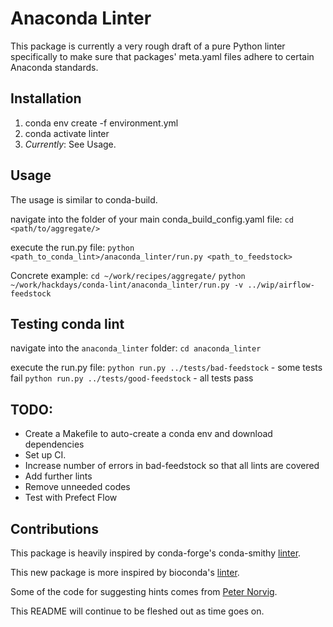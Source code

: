 # Anaconda Linter

This package is currently a very rough draft of a pure Python linter specifically to make sure
that packages' meta.yaml files adhere to certain Anaconda standards.

## Installation
1. conda env create -f environment.yml
2. conda activate linter
3. *Currently*: See Usage.

## Usage

The usage is similar to conda-build.

navigate into the folder of your main conda_build_config.yaml file:
`cd <path/to/aggregate/>`

execute the run.py file:
`python <path_to_conda_lint>/anaconda_linter/run.py <path_to_feedstock>`

Concrete example:
`cd ~/work/recipes/aggregate/`
`python ~/work/hackdays/conda-lint/anaconda_linter/run.py -v ../wip/airflow-feedstock`

## Testing conda lint

navigate into the `anaconda_linter` folder:
`cd anaconda_linter`

execute the run.py file:
`python run.py ../tests/bad-feedstock` - some tests fail
`python run.py ../tests/good-feedstock` - all tests pass

## TODO:
- Create a Makefile to auto-create a conda env and download dependencies
- Set up CI.
- Increase number of errors in bad-feedstock so that all lints are covered
- Add further lints
- Remove unneeded codes
- Test with Prefect Flow

## Contributions
This package is heavily inspired by conda-forge's conda-smithy [linter](https://github.com/conda-forge/conda-smithy/blob/5deae3b50c88eaf16a1514288b4dba8fe02dbf72/conda_smithy/lint_recipe.py).

This new package is more inspired by bioconda's [linter](https://github.com/bioconda/bioconda-utils/blob/master/bioconda_utils/lint/__init__.py).

Some of the code for suggesting hints comes from [Peter Norvig](http://norvig.com/spell-correct.html).

This README will continue to be fleshed out as time goes on.

